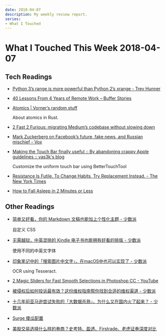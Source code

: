 ```yaml
---
date: 2018-04-07
description: My weekly review report.
series:
- What I Touched
---
```


# What I Touched This Week 2018-04-07


## Tech Readings

* [Python 3’s range is more powerful than Python 2’s xrange - Trey Hunner](http://treyhunner.com/2018/02/python-3-s-range-better-than-python-2-s-xrange/)
* [40 Lessons From 4 Years of Remote Work – Buffer Stories](https://stories.buffer.com/remote-work-lessons-f07d67f06b1e)
* [Atomics | Vorner’s random stuff](https://vorner.github.io/2018/03/25/Atomics.html)

    About atomics in Rust.

* [2 Fast 2 Furious: migrating Medium’s codebase without slowing down](https://medium.engineering/2-fast-2-furious-migrating-mediums-codebase-without-slowing-down-84b1e33d81f4)

* [Mark Zuckerberg on Facebook’s future, fake news, and Russian mischief - Vox](https://www.vox.com/2018/4/2/17185052/mark-zuckerberg-facebook-interview-fake-news-bots-cambridge)
* [Making the Touch Bar finally useful :: By abandoning crappy Apple guidelines :: vas3k's blog](http://vas3k.com/blog/touchbar/)

    Customize the uniform touch bar using BetterTouchTool

* [Resistance Is Futile. To Change Habits, Try Replacement Instead. - The New York Times](https://www.nytimes.com/2018/03/19/your-money/resistance-is-futile-to-change-habits-try-replacement-instead.html)
* [How to Fall Asleep in 2 Minutes or Less](https://www.artofmanliness.com/2018/03/21/fall-asleep-fast/)

<!--more-->

## Other Readings

* [简单又好看，你的 Markdown 文稿也能加上个性化主题 - 少数派](https://sspai.com/post/43873)

    自定义 CSS

* [无需越狱，中英混排的 Kindle 电子书也能拥有好看的排版 - 少数派](https://sspai.com/post/43931)

    使用不同的中英文字体

* [印象笔记中的「搜索图片中文字」，在macOS中也可以实现了 - 少数派](https://sspai.com/post/43845)

    OCR using Tesseract.

* [2 Magic Sliders for Fast Smooth Selections in Photoshop CC - YouTube](https://www.youtube.com/watch?v=oHfGDfbXdT4&feature=youtu.be)

* [被侵权后如何投诉最有效？这份维权指南帮你找到合适的维权渠道 - 少数派](https://sspai.com/post/43800)

* [十几年前亚马逊尝试失败的「大数据杀熟」，为什么又在国内火了起来？ - 少数派](https://sspai.com/post/43812)

* [Surge 傻瓜配置](https://github.com/Hackl0us/SS-Rule-Snippet/blob/master/LAZY_RULES/Surge.conf)

* [美股交易选择什么样的券商？史考特、盈透、Firstrade、老虎证券深度对比](https://zhuanlan.zhihu.com/p/25131561)
